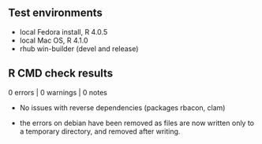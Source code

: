 ## Test environments
* local Fedora install, R 4.0.5
* local Mac OS, R 4.1.0
* rhub win-builder (devel and release)

## R CMD check results

0 errors | 0 warnings | 0 notes

* No issues with reverse dependencies (packages rbacon, clam)

* the errors on debian have been removed as files are now written only to a temporary directory, and removed after writing.
